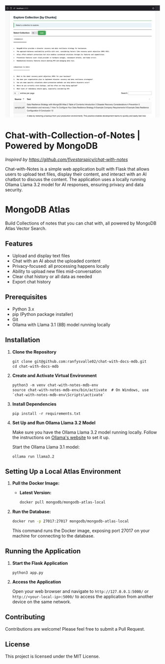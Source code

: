 ![](explore.png)

# Chat-with-Collection-of-Notes | Powered by MongoDB

_Inspired by https://github.com/fivestarspicy/chat-with-notes_


Chat-with-Notes is a simple web application built with Flask that allows users to upload text files, display their content, and interact with an AI chatbot to discuss the content. The application uses a locally running Ollama Llama 3.2 model for AI responses, ensuring privacy and data security. 

# MongoDB Atlas

Build Collections of notes that you can chat with, all powered by MongoDB Atlas Vector Search.

## Features

- Upload and display text files
- Chat with an AI about the uploaded content
- Privacy-focused: all processing happens locally
- Ability to upload new files mid-conversation
- Clear chat history or all data as needed
- Export chat history

## Prerequisites

- Python 3.x
- pip (Python package installer)
- Git
- Ollama with Llama 3.1 (8B) model running locally

## Installation

1. **Clone the Repository**

   ```
   git clone git@github.com:ranfysvalle02/chat-with-docs-mdb.git
   cd chat-with-docs-mdb
   ```

2. **Create and Activate Virtual Environment**

   ```
   python3 -m venv chat-with-notes-mdb-env
   source chat-with-notes-mdb-env/bin/activate  # On Windows, use `chat-with-notes-mdb-env\Scripts\activate`
   ```

3. **Install Dependencies**

   ```
   pip install -r requirements.txt
   ```

4. **Set Up and Run Ollama Llama 3.2 Model**

   Make sure you have the Ollama Llama 3.2 model running locally. Follow the instructions on [Ollama's website](https://ollama.ai/) to set it up.

   Start the Ollama Llama 3.1 model:

   ```
   ollama run llama3.2
   ```

## Setting Up a Local Atlas Environment

1. **Pull the Docker Image:**

   * **Latest Version:**
     ```bash
     docker pull mongodb/mongodb-atlas-local
     ```

2. **Run the Database:**

   ```bash
   docker run -p 27017:27017 mongodb/mongodb-atlas-local
   ```
   This command runs the Docker image, exposing port 27017 on your machine for connecting to the database.

## Running the Application

1. **Start the Flask Application**

   ```
   python3 app.py
   ```

2. **Access the Application**

   Open your web browser and navigate to `http://127.0.0.1:5000/` or `http://<your-local-ip>:5000/` to access the application from another device on the same network.

## Contributing

Contributions are welcome! Please feel free to submit a Pull Request.

## License

This project is licensed under the MIT License.

